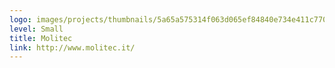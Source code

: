 ```yaml
---
logo: images/projects/thumbnails/5a65a575314f063d065ef84840e734e411c770f2.png.150x50_q85.png
level: Small
title: Molitec
link: http://www.molitec.it/
---
```

